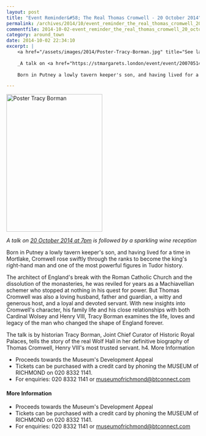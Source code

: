 ```yaml
---
layout: post
title: "Event Reminder&#58; The Real Thomas Cromwell - 20 October 2014"
permalink: /archives/2014/10/event_reminder_the_real_thomas_cromwell_20_october.html
commentfile: 2014-10-02-event_reminder_the_real_thomas_cromwell_20_october
category: around_town
date: 2014-10-02 22:34:10
excerpt: |
    <a href="/assets/images/2014/Poster-Tracy-Borman.jpg" title="See larger version of - Poster Tracy Borman"><img src="/assets/images/2014/Poster-Tracy-Borman_thumb.jpg" width="150" height="215" alt="Poster Tracy Borman" class="photo right" /></a>
    
    _A talk on <a href="https://stmargarets.london/event/event/200705144662">20 October 2014 at 7pm</a> is followed by a sparkling wine reception_
    
    Born in Putney a lowly tavern keeper's son, and having lived for a time in Mortlake, Cromwell rose swiftly through the ranks to become the king's right-hand man and one of the most powerful figures in Tudor history. 

---
```


<a href="/assets/images/2014/Poster-Tracy-Borman.jpg" title="See larger version of - Poster Tracy Borman"><img src="/assets/images/2014/Poster-Tracy-Borman_thumb.jpg" width="250" height="359" alt="Poster Tracy Borman" class="photo right" /></a>

*A talk on [20 October 2014 at 7pm](https://stmargarets.london/event/event/200705144662) is followed by a sparkling wine reception*

Born in Putney a lowly tavern keeper's son, and having lived for a time in Mortlake, Cromwell rose swiftly through the ranks to become the king's right-hand man and one of the most powerful figures in Tudor history.

The architect of England's break with the Roman Catholic Church and the dissolution of the monasteries, he was reviled for years as a Machiavellian schemer who stopped at nothing in his quest for power. But Thomas Cromwell was also a loving husband, father and guardian, a witty and generous host, and a loyal and devoted servant. With new insights into Cromwell's character, his family life and his close relationships with both Cardinal Wolsey and Henry VIII, Tracy Borman examines the life, loves and legacy of the man who changed the shape of England forever.

The talk is by historian Tracy Borman, Joint Chief Curator of Historic Royal Palaces, tells the story of the real Wolf Hall in her definitive biography of Thomas Cromwell, Henry VIII's most trusted servant.
h4. More Information

-   Proceeds towards the Museum's Development Appeal
-   Tickets can be purchased with a credit card by phoning the MUSEUM of RICHMOND on 020 8332 1141.
-   For enquiries: 020 8332 1141 or <museumofrichmond@btconnect.com>

#### More Information

-   Proceeds towards the Museum's Development Appeal
-   Tickets can be purchased with a credit card by phoning the MUSEUM of RICHMOND on 020 8332 1141.
-   For enquiries: 020 8332 1141 or <museumofrichmond@btconnect.com>
